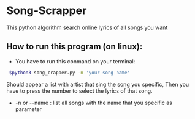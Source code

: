 # Song-Scrapper
This python algorithm search online lyrics of all songs you want

## How to run this program (on linux):

* You have to run this conmand on your terminal:
```bash
 $python3 song_crapper.py -n 'your song name' 
```
Should appear a list with artist that sing the song you specific, Then you have to press the number to select the lyrics of that song.

* -n  or --name : list all songs with the name that you specific as parameter
